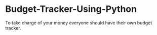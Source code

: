 # Budget-Tracker-Using-Python
To take charge of your money everyone should have their own budget tracker.
